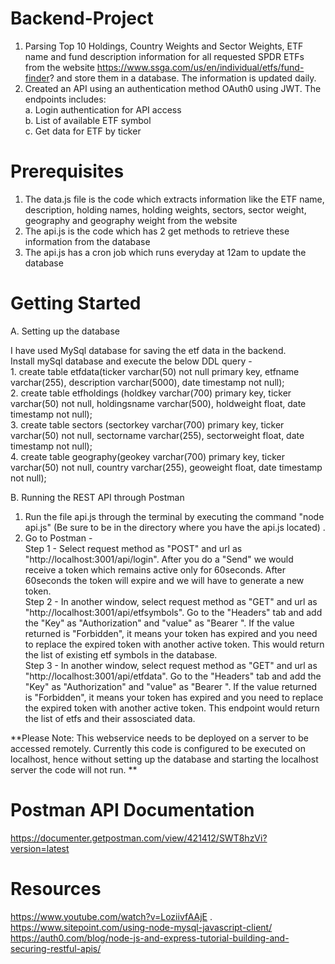 # Backend-Project
1. Parsing Top 10 Holdings, Country Weights and Sector Weights, ETF name and fund description information for all requested SPDR ETFs from the website https://www.ssga.com/us/en/individual/etfs/fund-finder? and store them in a database. The information is updated daily.   
2. Created an API using an authentication method OAuth0 using JWT. The endpoints includes:   
    a. Login authentication for API access  
    b. List of available ETF symbol  
    c. Get data for ETF by ticker    
   
   
# Prerequisites   

1. The data.js file is the code which extracts information like the ETF name, description, holding names, holding weights, sectors, sector weight, geography and geography weight from the website   
2. The api.js is the code which has 2 get methods to retrieve these information from the database   
3. The api.js has a cron job which runs everyday at 12am to update the database    
  

# Getting Started

A. Setting up the database    
  
I have used MySql database for saving the etf data in the backend.  
Install mySql database and execute the below DDL query -   
    1. create table etfdata(ticker varchar(50) not null primary key, etfname varchar(255), description varchar(5000), date timestamp not null);   
    2. create table etfholdings (holdkey varchar(700) primary key, ticker varchar(50) not null, holdingsname varchar(500), holdweight float, date timestamp not null);    
    3. create table sectors (sectorkey varchar(700) primary key, ticker varchar(50) not null, sectorname varchar(255), sectorweight float, date timestamp not null);   
    4. create table geography(geokey varchar(700) primary key, ticker varchar(50) not null, country varchar(255), geoweight float, date timestamp not null);    
   
   
B. Running the REST API through Postman    
1. Run the file api.js through the terminal by executing the command "node api.js" (Be sure to be in the directory where you have the api.js located) .  
2. Go to Postman -  
Step 1 - Select request method as "POST" and url as "http://localhost:3001/api/login". After you do a "Send" we would receive a token which remains active only for 60seconds. After 60seconds the token will expire and we will have to generate a new token.  
Step 2 - In another window, select request method as "GET" and url as "http://localhost:3001/api/etfsymbols". Go to the "Headers" tab and add the "Key" as "Authorization" and "value" as "Bearer <Token>". If the value returned is "Forbidden", it means your token has expired and you need to replace the expired token with another active token. This would return the list of existing etf symbols in the database.   
Step 3 - In another window, select request method as "GET" and url as "http://localhost:3001/api/etfdata". Go to the "Headers" tab and add the "Key" as "Authorization" and "value" as "Bearer <Token>". If the value returned is "Forbidden", it means your token has expired and you need to replace the expired token with another active token. This endpoint would return the list of etfs and their assosciated data.    
    
**Please Note: This webservice needs to be deployed on a server to be accessed remotely. Currently this code is configured to be executed on localhost, hence without setting up the database and starting the localhost server the code will not run. **   
  
  
# Postman API Documentation
https://documenter.getpostman.com/view/421412/SWT8hzVi?version=latest
  
  
# Resources
https://www.youtube.com/watch?v=LoziivfAAjE .    
https://www.sitepoint.com/using-node-mysql-javascript-client/     
https://auth0.com/blog/node-js-and-express-tutorial-building-and-securing-restful-apis/

